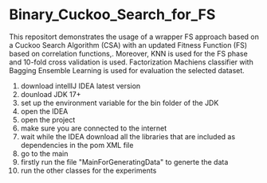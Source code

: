 # Binary_Cuckoo_Search_for_FS
This repositort demonstrates the usage of a wrapper FS approach based on a Cuckoo Search Algorithm (CSA) with an updated Fitness Function (FS) based on correlation functions,. Moreover, KNN is used for the FS phase and 10-fold cross validation is used. Factorization Machiens classifier with Bagging Ensemble Learning is used for evaluation the selected dataset.

1) download intellIJ IDEA latest version
2) dounload JDK 17+
3) set up the environment variable for the bin folder of the JDK
4) open the IDEA
5) open the project
6) make sure you are connected to the internet
7) wait while the IDEA download all the libraries that are included as dependencies in the pom XML file
8) go to the main
9) firstly run the file "MainForGeneratingData" to generte the data
10) run the other classes for the experiments
